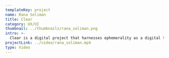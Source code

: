 ```yaml
---
templateKey: project
name: Rana Soliman
title: Clear
category: UX/UI
thumbnail: ../thumbnails/rana_soliman.png
intro: >-
  Clear is a digital project that harnesses ephemerality as a digital tool to aid with mental health. Using cognitive-behavioural principles such as release writing, this mobile and tablet application aims to encourage users to vent and let go of burdening thoughts that impact overall well-being by using the power of journaling.
projectLink: ../video/rana_soliman.mp4
type: Video
---
```

